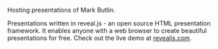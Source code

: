 Hosting presentations of Mark Butlin.

Presentations written in reveal.js - an open source HTML presentation framework. It enables anyone with a web browser to create beautiful presentations for free. Check out the live demo at [revealjs.com](https://revealjs.com/).